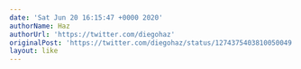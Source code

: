 ```yaml
---
date: 'Sat Jun 20 16:15:47 +0000 2020'
authorName: Haz
authorUrl: 'https://twitter.com/diegohaz'
originalPost: 'https://twitter.com/diegohaz/status/1274375403810050049'
layout: like
---
```

